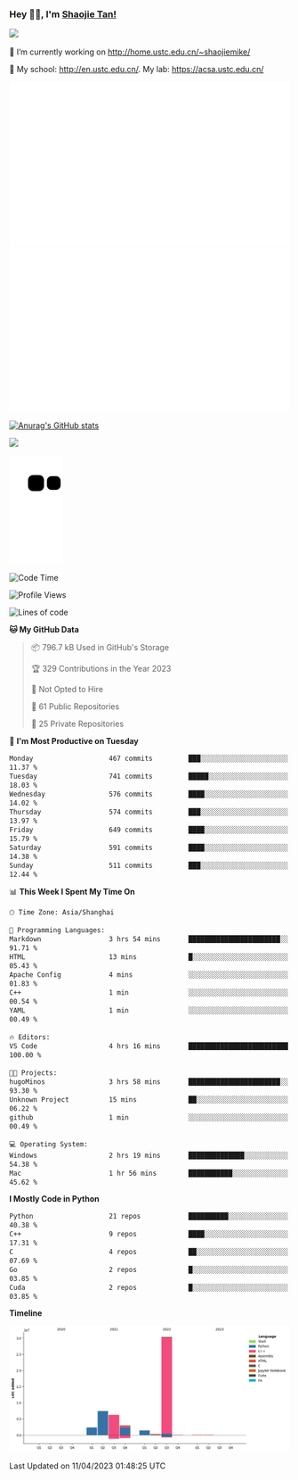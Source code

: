 

<!--
**Kirrito-k423/Kirrito-k423** is a ✨ _special_ ✨ repository because its `README.md` (this file) appears on your GitHub profile.

Here are some ideas to get you started:

- 🔭 I’m currently working on ...
- 🌱 I’m currently learning ...
- 👯 I’m looking to collaborate on ...
- 🤔 I’m looking for help with ...
- 💬 Ask me about ...
- 📫 How to reach me: ...
- 😄 Pronouns: ...
- ⚡ Fun fact: ...
-->
### Hey 👋🏽, I'm [Shaojie Tan!](http://home.ustc.edu.cn/~shaojiemike/about)

![](https://visitor-badge.glitch.me/badge?page_id=Kirrito-k423.Kirrito-k423)

🔭 I’m currently working on http://home.ustc.edu.cn/~shaojiemike/

👯 My school: http://en.ustc.edu.cn/. My lab: https://acsa.ustc.edu.cn/

![](https://github.com/Kirrito-k423/github-stats/blob/master/generated/overview.svg)
![](https://github.com/Kirrito-k423/github-stats/blob/master/generated/languages.svg)

[![Anurag's GitHub stats](https://github-readme-stats.vercel.app/api?username=Kirrito-k423&theme=flag-india&show_icons=true&hide=stars,prs,issues,contribs)](https://github.com/anuraghazra/github-readme-stats)

![](https://github-profile-summary-cards.vercel.app/api/cards/profile-details?username=Kirrito-k423&theme=vue)

![snake gif](https://github.com/Kirrito-k423/Kirrito-k423/blob/output/github-contribution-grid-snake.svg)

<!--START_SECTION:waka-->
![Code Time](http://img.shields.io/badge/Code%20Time-626%20hrs%208%20mins-blue)

![Profile Views](http://img.shields.io/badge/Profile%20Views-3-blue)

![Lines of code](https://img.shields.io/badge/From%20Hello%20World%20I%27ve%20Written-51.1%20million%20lines%20of%20code-blue)

**🐱 My GitHub Data** 

> 📦 796.7 kB Used in GitHub's Storage 
 > 
> 🏆 329 Contributions in the Year 2023
 > 
> 🚫 Not Opted to Hire
 > 
> 📜 61 Public Repositories 
 > 
> 🔑 25 Private Repositories 
 > 
📅 **I'm Most Productive on Tuesday** 

```text
Monday                   467 commits         ███░░░░░░░░░░░░░░░░░░░░░░   11.37 % 
Tuesday                  741 commits         █████░░░░░░░░░░░░░░░░░░░░   18.03 % 
Wednesday                576 commits         ████░░░░░░░░░░░░░░░░░░░░░   14.02 % 
Thursday                 574 commits         ███░░░░░░░░░░░░░░░░░░░░░░   13.97 % 
Friday                   649 commits         ████░░░░░░░░░░░░░░░░░░░░░   15.79 % 
Saturday                 591 commits         ████░░░░░░░░░░░░░░░░░░░░░   14.38 % 
Sunday                   511 commits         ███░░░░░░░░░░░░░░░░░░░░░░   12.44 % 
```


📊 **This Week I Spent My Time On** 

```text
🕑︎ Time Zone: Asia/Shanghai

💬 Programming Languages: 
Markdown                 3 hrs 54 mins       ███████████████████████░░   91.71 % 
HTML                     13 mins             █░░░░░░░░░░░░░░░░░░░░░░░░   05.43 % 
Apache Config            4 mins              ░░░░░░░░░░░░░░░░░░░░░░░░░   01.83 % 
C++                      1 min               ░░░░░░░░░░░░░░░░░░░░░░░░░   00.54 % 
YAML                     1 min               ░░░░░░░░░░░░░░░░░░░░░░░░░   00.49 % 

🔥 Editors: 
VS Code                  4 hrs 16 mins       █████████████████████████   100.00 % 

🐱‍💻 Projects: 
hugoMinos                3 hrs 58 mins       ███████████████████████░░   93.30 % 
Unknown Project          15 mins             ██░░░░░░░░░░░░░░░░░░░░░░░   06.22 % 
github                   1 min               ░░░░░░░░░░░░░░░░░░░░░░░░░   00.49 % 

💻 Operating System: 
Windows                  2 hrs 19 mins       ██████████████░░░░░░░░░░░   54.38 % 
Mac                      1 hr 56 mins        ███████████░░░░░░░░░░░░░░   45.62 % 
```

**I Mostly Code in Python** 

```text
Python                   21 repos            ██████████░░░░░░░░░░░░░░░   40.38 % 
C++                      9 repos             ████░░░░░░░░░░░░░░░░░░░░░   17.31 % 
C                        4 repos             ██░░░░░░░░░░░░░░░░░░░░░░░   07.69 % 
Go                       2 repos             █░░░░░░░░░░░░░░░░░░░░░░░░   03.85 % 
Cuda                     2 repos             █░░░░░░░░░░░░░░░░░░░░░░░░   03.85 % 
```



**Timeline**

![Lines of Code chart](https://raw.githubusercontent.com/Kirrito-k423/Kirrito-k423/main/assets/bar_graph.png)


 Last Updated on 11/04/2023 01:48:25 UTC
<!--END_SECTION:waka-->

